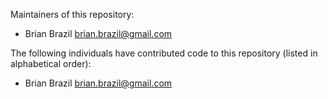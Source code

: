 Maintainers of this repository:

* Brian Brazil <brian.brazil@gmail.com>

The following individuals have contributed code to this repository (listed in alphabetical order):

* Brian Brazil <brian.brazil@gmail.com>
